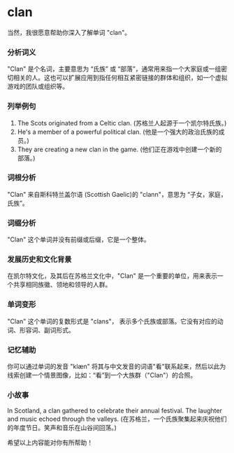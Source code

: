 # clan

当然，我很愿意帮助你深入了解单词 "clan"。

  

### 分析词义

  

"Clan" 是个名词，主要意思为 “氏族” 或 “部落”，通常用来指一个大家庭或一组密切相关的人。这也可以扩展应用到指任何相互紧密链接的群体和组织，如一个虚拟游戏的团队或组织等。

  

### 列举例句

  

1.  The Scots originated from a Celtic clan. (苏格兰人起源于一个凯尔特氏族。)
2.  He's a member of a powerful political clan. (他是一个强大的政治氏族的成员。)
3.  They are creating a new clan in the game. (他们正在游戏中创建一个新的部落。)

  

### 词根分析

  

"Clan" 来自斯科特兰盖尔语 (Scottish Gaelic)的 "clann"，意思为 “子女，家庭，氏族”。

  

### 词缀分析

  

"Clan" 这个单词并没有前缀或后缀，它是一个整体。

  

### 发展历史和文化背景

  

在凯尔特文化，及其后在苏格兰文化中，"Clan" 是一个重要的单位，用来表示一个共享相同族徽、领地和领导的人群。

  

### 单词变形

  

"Clan" 这个单词的复数形式是 "clans"， 表示多个氏族或部落。它没有对应的动词、形容词、副词形式。

  

### 记忆辅助

  

你可以通过单词的发音 "klæn" 将其与中文发音的词语"看"联系起来，然后以此为线索创建一个情景图像，比如：“看”到一个大族群（"Clan"）的合照。

  

### 小故事

  

In Scotland, a clan gathered to celebrate their annual festival. The laughter and music echoed through the valleys. (在苏格兰，一个氏族聚集起来庆祝他们的年度节日。笑声和音乐在山谷间回荡。)

  

希望以上内容能对你有所帮助！
